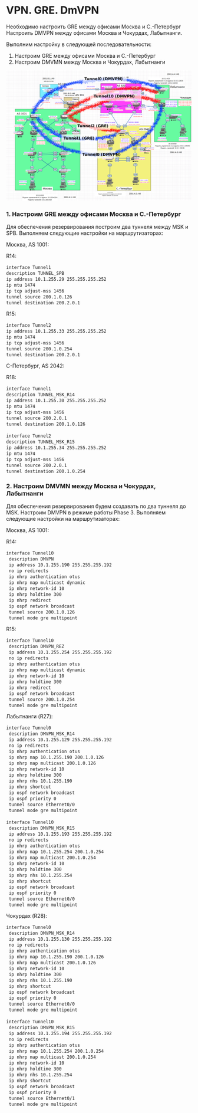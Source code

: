 # VPN. GRE. DmVPN

Необходимо настроить GRE между офисами Москва и С.-Петербург Настроить DMVPN между офисами Москва и Чокурдах, Лабытнанги.

Выполним настройку в следующей последовательности:
1. Настроим GRE между офисами Москва и С.-Петербург
2. Настроим DMVMN между Москва и Чокурдах, Лабытнанги

![](tunnel.png)

### 1. Настроим GRE между офисами Москва и С.-Петербург

Для обеспечения резервирования построим два туннеля между MSK и SPB.
Выполняем следующие настройки на маршрутизаторах:

Москва, AS 1001:

R14:
```
interface Tunnel1
description TUNNEL_SPB
ip address 10.1.255.29 255.255.255.252
ip mtu 1474
ip tcp adjust-mss 1456
tunnel source 200.1.0.126
tunnel destination 200.2.0.1
```

R15:
```
interface Tunnel2
ip address 10.1.255.33 255.255.255.252
ip mtu 1474
ip tcp adjust-mss 1456
tunnel source 200.1.0.254
tunnel destination 200.2.0.1
```

С-Петербург, AS 2042:

R18:
```
interface Tunnel1
description TUNNEL_MSK_R14
ip address 10.1.255.30 255.255.255.252
ip mtu 1474
ip tcp adjust-mss 1456
tunnel source 200.2.0.1
tunnel destination 200.1.0.126

interface Tunnel2
description TUNNEL_MSK_R15
ip address 10.1.255.34 255.255.255.252
ip mtu 1474
ip tcp adjust-mss 1456
tunnel source 200.2.0.1
tunnel destination 200.1.0.254
```

### 2. Настроим DMVMN между Москва и Чокурдах, Лабытнанги

Для обеспечения резервирования будем создавать по два туннеля до MSK. Настроим DMVPN в режиме работы Phase 3. Выполняем следующие настройки на маршрутизаторах:

Москва, AS 1001:

R14:
```
interface Tunnel10
 description DMVPN
 ip address 10.1.255.190 255.255.255.192
 no ip redirects
 ip nhrp authentication otus
 ip nhrp map multicast dynamic
 ip nhrp network-id 10
 ip nhrp holdtime 300
 ip nhrp redirect
 ip ospf network broadcast
 tunnel source 200.1.0.126
 tunnel mode gre multipoint
```

R15:
```
interface Tunnel10
 description DMVPN_REZ
 ip address 10.1.255.254 255.255.255.192
 no ip redirects
 ip nhrp authentication otus
 ip nhrp map multicast dynamic
 ip nhrp network-id 10
 ip nhrp holdtime 300
 ip nhrp redirect
 ip ospf network broadcast
 tunnel source 200.1.0.254
 tunnel mode gre multipoint
```

Лабытнанги (R27):
```
interface Tunnel0
 description DMVPN_MSK_R14
 ip address 10.1.255.129 255.255.255.192
 no ip redirects
 ip nhrp authentication otus
 ip nhrp map 10.1.255.190 200.1.0.126
 ip nhrp map multicast 200.1.0.126
 ip nhrp network-id 10
 ip nhrp holdtime 300
 ip nhrp nhs 10.1.255.190
 ip nhrp shortcut
 ip ospf network broadcast
 ip ospf priority 0
 tunnel source Ethernet0/0
 tunnel mode gre multipoint

interface Tunnel10
 description DMVPN_MSK_R15
 ip address 10.1.255.193 255.255.255.192
 no ip redirects
 ip nhrp authentication otus
 ip nhrp map 10.1.255.254 200.1.0.254
 ip nhrp map multicast 200.1.0.254
 ip nhrp network-id 10
 ip nhrp holdtime 300
 ip nhrp nhs 10.1.255.254
 ip nhrp shortcut
 ip ospf network broadcast
 ip ospf priority 0
 tunnel source Ethernet0/0
 tunnel mode gre multipoint
```

Чокурдах (R28):
```
interface Tunnel0
 description DMVPN_MSK_R14
 ip address 10.1.255.130 255.255.255.192
 no ip redirects
 ip nhrp authentication otus
 ip nhrp map 10.1.255.190 200.1.0.126
 ip nhrp map multicast 200.1.0.126
 ip nhrp network-id 10
 ip nhrp holdtime 300
 ip nhrp nhs 10.1.255.190
 ip nhrp shortcut
 ip ospf network broadcast
 ip ospf priority 0
 tunnel source Ethernet0/0
 tunnel mode gre multipoint

interface Tunnel10
 description DMVPN_MSK_R15
 ip address 10.1.255.194 255.255.255.192
 no ip redirects
 ip nhrp authentication otus
 ip nhrp map 10.1.255.254 200.1.0.254
 ip nhrp map multicast 200.1.0.254
 ip nhrp network-id 10
 ip nhrp holdtime 300
 ip nhrp nhs 10.1.255.254
 ip nhrp shortcut
 ip ospf network broadcast
 ip ospf priority 0
 tunnel source Ethernet0/1
 tunnel mode gre multipoint
```
